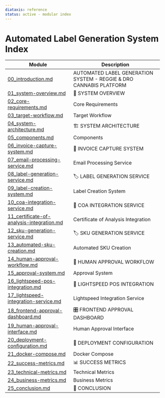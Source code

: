 ```yaml
---
diataxis: reference
status: active - modular index
---
```


# Automated Label Generation System Index

| Module | Description |
|--------|-------------|
| [00_introduction.md](00_introduction.md) | AUTOMATED LABEL GENERATION SYSTEM - REGGIE & DRO CANNABIS PLATFORM |
| [01_system-overview.md](01_system-overview.md) | 🎯 SYSTEM OVERVIEW |
| [02_core-requirements.md](02_core-requirements.md) | Core Requirements |
| [03_target-workflow.md](03_target-workflow.md) | Target Workflow |
| [04_system-architecture.md](04_system-architecture.md) | 🏗️ SYSTEM ARCHITECTURE |
| [05_components.md](05_components.md) | Components |
| [06_invoice-capture-system.md](06_invoice-capture-system.md) | 📧 INVOICE CAPTURE SYSTEM |
| [07_email-processing-service.md](07_email-processing-service.md) | Email Processing Service |
| [08_label-generation-service.md](08_label-generation-service.md) | 🏷️ LABEL GENERATION SERVICE |
| [09_label-creation-system.md](09_label-creation-system.md) | Label Creation System |
| [10_coa-integration-service.md](10_coa-integration-service.md) | 🧪 COA INTEGRATION SERVICE |
| [11_certificate-of-analysis-integration.md](11_certificate-of-analysis-integration.md) | Certificate of Analysis Integration |
| [12_sku-generation-service.md](12_sku-generation-service.md) | 🏷️ SKU GENERATION SERVICE |
| [13_automated-sku-creation.md](13_automated-sku-creation.md) | Automated SKU Creation |
| [14_human-approval-workflow.md](14_human-approval-workflow.md) | 👥 HUMAN APPROVAL WORKFLOW |
| [15_approval-system.md](15_approval-system.md) | Approval System |
| [16_lightspeed-pos-integration.md](16_lightspeed-pos-integration.md) | 🏪 LIGHTSPEED POS INTEGRATION |
| [17_lightspeed-integration-service.md](17_lightspeed-integration-service.md) | Lightspeed Integration Service |
| [18_frontend-approval-dashboard.md](18_frontend-approval-dashboard.md) | 🎛️ FRONTEND APPROVAL DASHBOARD |
| [19_human-approval-interface.md](19_human-approval-interface.md) | Human Approval Interface |
| [20_deployment-configuration.md](20_deployment-configuration.md) | 🚀 DEPLOYMENT CONFIGURATION |
| [21_docker-compose.md](21_docker-compose.md) | Docker Compose |
| [22_success-metrics.md](22_success-metrics.md) | 📊 SUCCESS METRICS |
| [23_technical-metrics.md](23_technical-metrics.md) | Technical Metrics |
| [24_business-metrics.md](24_business-metrics.md) | Business Metrics |
| [25_conclusion.md](25_conclusion.md) | 💎 CONCLUSION |
